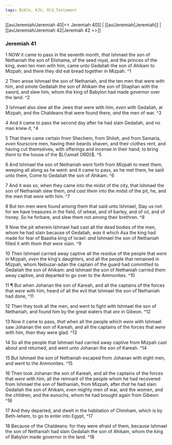 ```yaml
---
tags: Bible, KJV, Old_Testament
---
```


[[av/Jeremiah/Jeremiah 40|<< Jeremiah 40]] | [[av/Jeremiah|Jeremiah]] | [[av/Jeremiah/Jeremiah 42|Jeremiah 42 >>]]

### Jeremiah 41

1 NOW it came to pass in the seventh month, _that_ Ishmael the son of Nethaniah the son of Elishama, of the seed royal, and the princes of the king, even ten men with him, came unto Gedaliah the son of Ahikam to Mizpah; and there they did eat bread together in Mizpah. ^1

2 Then arose Ishmael the son of Nethaniah, and the ten men that were with him, and smote Gedaliah the son of Ahikam the son of Shaphan with the sword, and slew him, whom the king of Babylon had made governor over the land. ^2

3 Ishmael also slew all the Jews that were with him, _even_ with Gedaliah, at Mizpah, and the Chaldeans that were found there, _and_ the men of war. ^3

4 And it came to pass the second day after he had slain Gedaliah, and no man knew _it_, ^4

5 That there came certain from Shechem, from Shiloh, and from Samaria, _even_ fourscore men, having their beards shaven, and their clothes rent, and having cut themselves, with offerings and incense in their hand, to bring _them_ to the house of the $L{\small ORD}$. ^5

6 And Ishmael the son of Nethaniah went forth from Mizpah to meet them, weeping all along as he went: and it came to pass, as he met them, he said unto them, Come to Gedaliah the son of Ahikam. ^6

7 And it was _so_, when they came into the midst of the city, that Ishmael the son of Nethaniah slew them, _and_ _cast_ _them_ into the midst of the pit, he, and the men that _were_ with him. ^7

8 But ten men were found among them that said unto Ishmael, Slay us not: for we have treasures in the field, of wheat, and of barley, and of oil, and of honey. So he forbare, and slew them not among their brethren. ^8

9 Now the pit wherein Ishmael had cast all the dead bodies of the men, whom he had slain because of Gedaliah, _was_ it which Asa the king had made for fear of Baasha king of Israel: _and_ Ishmael the son of Nethaniah filled it with _them_ _that_ _were_ slain. ^9

10 Then Ishmael carried away captive all the residue of the people that _were_ in Mizpah, _even_ the king's daughters, and all the people that remained in Mizpah, whom Nebuzar-adan the captain of the guard had committed to Gedaliah the son of Ahikam: and Ishmael the son of Nethaniah carried them away captive, and departed to go over to the Ammonites. ^10

11 ¶ But when Johanan the son of Kareah, and all the captains of the forces that _were_ with him, heard of all the evil that Ishmael the son of Nethaniah had done, ^11

12 Then they took all the men, and went to fight with Ishmael the son of Nethaniah, and found him by the great waters that _are_ in Gibeon. ^12

13 Now it came to pass, _that_ when all the people which _were_ with Ishmael saw Johanan the son of Kareah, and all the captains of the forces that _were_ with him, then they were glad. ^13

14 So all the people that Ishmael had carried away captive from Mizpah cast about and returned, and went unto Johanan the son of Kareah. ^14

15 But Ishmael the son of Nethaniah escaped from Johanan with eight men, and went to the Ammonites. ^15

16 Then took Johanan the son of Kareah, and all the captains of the forces that _were_ with him, all the remnant of the people whom he had recovered from Ishmael the son of Nethaniah, from Mizpah, after _that_ he had slain Gedaliah the son of Ahikam, _even_ mighty men of war, and the women, and the children, and the eunuchs, whom he had brought again from Gibeon: ^16

17 And they departed, and dwelt in the habitation of Chimham, which is by Beth-lehem, to go to enter into Egypt, ^17

18 Because of the Chaldeans: for they were afraid of them, because Ishmael the son of Nethaniah had slain Gedaliah the son of Ahikam, whom the king of Babylon made governor in the land. ^18
